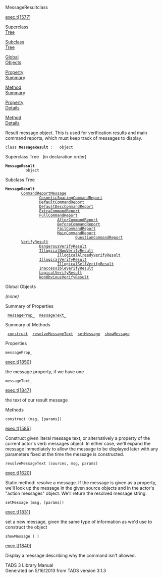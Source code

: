 ---
---
<span class="title">MessageResult</span><span class="type">class</span>

[exec.t](../file/exec.t.html)\[[1577](../source/exec.t.html#1577)\]

[Superclass  
Tree](#_SuperClassTree_)

[Subclass  
Tree](#_SubClassTree_)

[Global  
Objects](#_ObjectSummary_)

[Property  
Summary](#_PropSummary_)

[Method  
Summary](#_MethodSummary_)

[Property  
Details](#_Properties_)

[Method  
Details](#_Methods_)

<div class="fdesc">

Result message object. This is used for verification results and main
command reports, which must keep track of messages to display.

`class `**`MessageResult`**` :   object`

</div>

<span id="_SuperClassTree_"></span>

<div class="mjhd">

<span class="hdln">Superclass Tree</span>   (in declaration order)

</div>

**`MessageResult`**  
`         object`  
<span id="_SubClassTree_"></span>

<div class="mjhd">

<span class="hdln">Subclass Tree</span>  

</div>

**`MessageResult`**  
`         `[`CommandReportMessage`](../object/CommandReportMessage.html)  
`                 `[`CosmeticSpacingCommandReport`](../object/CosmeticSpacingCommandReport.html)  
`                 `[`DefaultCommandReport`](../object/DefaultCommandReport.html)  
`                 `[`DefaultDescCommandReport`](../object/DefaultDescCommandReport.html)  
`                 `[`ExtraCommandReport`](../object/ExtraCommandReport.html)  
`                 `[`FullCommandReport`](../object/FullCommandReport.html)  
`                         `[`AfterCommandReport`](../object/AfterCommandReport.html)  
`                         `[`BeforeCommandReport`](../object/BeforeCommandReport.html)  
`                         `[`FailCommandReport`](../object/FailCommandReport.html)  
`                         `[`MainCommandReport`](../object/MainCommandReport.html)  
`                                 `[`QuestionCommandReport`](../object/QuestionCommandReport.html)  
`         `[`VerifyResult`](../object/VerifyResult.html)  
`                 `[`DangerousVerifyResult`](../object/DangerousVerifyResult.html)  
`                 `[`IllogicalNowVerifyResult`](../object/IllogicalNowVerifyResult.html)  
`                         `[`IllogicalAlreadyVerifyResult`](../object/IllogicalAlreadyVerifyResult.html)  
`                 `[`IllogicalVerifyResult`](../object/IllogicalVerifyResult.html)  
`                         `[`IllogicalSelfVerifyResult`](../object/IllogicalSelfVerifyResult.html)  
`                 `[`InaccessibleVerifyResult`](../object/InaccessibleVerifyResult.html)  
`                 `[`LogicalVerifyResult`](../object/LogicalVerifyResult.html)  
`                 `[`NonObviousVerifyResult`](../object/NonObviousVerifyResult.html)  
<span id="_ObjectSummary_"></span>

<div class="mjhd">

<span class="hdln">Global Objects</span>  

</div>

*(none)* <span id="_PropSummary_"></span>

<div class="mjhd">

<span class="hdln">Summary of Properties</span>  

</div>

` `[`messageProp_`](#messageProp_)`  `[`messageText_`](#messageText_)`  `

<span id="_MethodSummary_"></span>

<div class="mjhd">

<span class="hdln">Summary of Methods</span>  

</div>

` `[`construct`](#construct)`  `[`resolveMessageText`](#resolveMessageText)`  `[`setMessage`](#setMessage)`  `[`showMessage`](#showMessage)`  `

<span id="_Properties_"></span>

<div class="mjhd">

<span class="hdln">Properties</span>  

</div>

<span id="messageProp_"></span>

`messageProp_`

[exec.t](../file/exec.t.html)\[[1850](../source/exec.t.html#1850)\]

<div class="desc">

the message property, if we have one

</div>

<span id="messageText_"></span>

`messageText_`

[exec.t](../file/exec.t.html)\[[1847](../source/exec.t.html#1847)\]

<div class="desc">

the text of our result message

</div>

<span id="_Methods_"></span>

<div class="mjhd">

<span class="hdln">Methods</span>  

</div>

<span id="construct"></span>

`construct (msg, [params])`

[exec.t](../file/exec.t.html)\[[1585](../source/exec.t.html#1585)\]

<div class="desc">

Construct given literal message text, or alternatively a property of the
current actor's verb messages object. In either case, we'll expand the
message immediately to allow the message to be displayed later with any
parameters fixed at the time the message is constructed.

</div>

<span id="resolveMessageText"></span>

`resolveMessageText (sources, msg, params)`

[exec.t](../file/exec.t.html)\[[1620](../source/exec.t.html#1620)\]

<div class="desc">

Static method: resolve a message. If the message is given as a property,
we'll look up the message in the given source objects and in the actor's
"action messages" object. We'll return the resolved message string.

</div>

<span id="setMessage"></span>

`setMessage (msg, [params])`

[exec.t](../file/exec.t.html)\[[1831](../source/exec.t.html#1831)\]

<div class="desc">

set a new message, given the same type of information as we'd use to
construct the object

</div>

<span id="showMessage"></span>

`showMessage ( )`

[exec.t](../file/exec.t.html)\[[1840](../source/exec.t.html#1840)\]

<div class="desc">

Display a message describing why the command isn't allowed.

</div>

<div class="ftr">

TADS 3 Library Manual  
Generated on 5/16/2013 from TADS version 3.1.3

</div>
